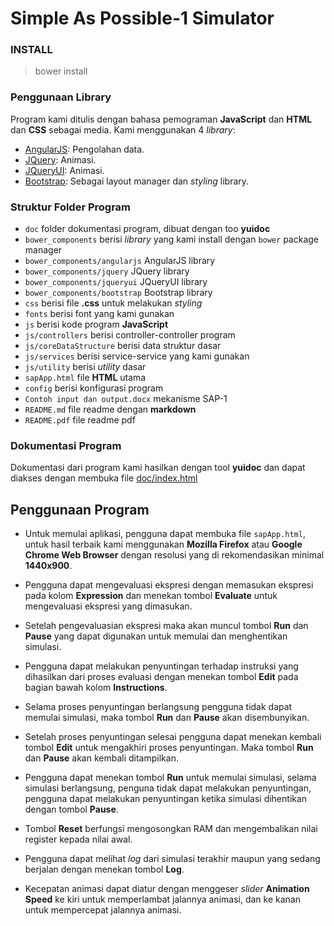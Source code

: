 # Simple As Possible-1 Simulator

### INSTALL

> bower install

### Penggunaan Library
Program kami ditulis dengan bahasa pemograman __JavaScript__ dan __HTML__ dan __CSS__ sebagai media. Kami menggunakan 4 _library_:
- [AngularJS](http://angularjs.org): Pengolahan data.
- [JQuery](http://jquery.com): Animasi.
- [JQueryUI](http://jqueryui.com): Animasi.
- [Bootstrap](http://getbootstrap.com): Sebagai layout manager dan _styling_ library.

### Struktur Folder Program

- `doc` folder dokumentasi program, dibuat dengan too __yuidoc__
- `bower_components` berisi _library_ yang kami install dengan `bower` package manager
- `bower_components/angularjs` AngularJS library
- `bower_components/jquery` JQuery library
- `bower_components/jqueryui` JQueryUI library
- `bower_components/bootstrap` Bootstrap library
- `css` berisi file __.css__ untuk melakukan _styling_
- `fonts` berisi font yang kami gunakan
- `js` berisi kode program __JavaScript__
- `js/controllers` berisi controller-controller program
- `js/coreDataStructure` berisi data struktur dasar
- `js/services` berisi service-service yang kami gunakan
- `js/utility` berisi _utility_ dasar
- `sapApp.html` file __HTML__ utama
- `config` berisi konfigurasi program
- `Contoh input dan output.docx` mekanisme SAP-1
- `README.md` file readme dengan __markdown__
- `README.pdf` file readme pdf


### Dokumentasi Program
Dokumentasi dari program kami hasilkan dengan tool __yuidoc__ dan dapat diakses dengan membuka file [doc/index.html](doc/index.html)


## Penggunaan Program

- Untuk memulai aplikasi, pengguna dapat membuka file `sapApp.html`, untuk hasil terbaik kami menggunakan __Mozilla Firefox__ atau __Google Chrome Web Browser__ dengan resolusi yang di rekomendasikan minimal __1440x900__.

- Pengguna dapat mengevaluasi ekspresi dengan memasukan ekspresi pada kolom __Expression__ dan menekan tombol __Evaluate__ untuk mengevaluasi ekspresi yang dimasukan.

- Setelah pengevaluasian ekspresi maka akan muncul tombol __Run__ dan __Pause__ yang dapat digunakan untuk memulai dan menghentikan simulasi.

- Pengguna dapat melakukan penyuntingan terhadap instruksi yang dihasilkan dari proses evaluasi dengan menekan tombol __Edit__ pada bagian bawah kolom __Instructions__.

- Selama proses penyuntingan berlangsung pengguna tidak dapat memulai simulasi, maka tombol __Run__ dan __Pause__ akan disembunyikan.

- Setelah proses penyuntingan selesai pengguna dapat menekan kembali tombol __Edit__ untuk mengakhiri proses penyuntingan. Maka tombol __Run__ dan __Pause__ akan kembali ditampilkan.

- Pengguna dapat menekan tombol __Run__ untuk memulai simulasi, selama simulasi berlangsung, penguna tidak dapat melakukan penyuntingan, pengguna dapat melakukan penyuntingan ketika simulasi dihentikan dengan tombol __Pause__.

- Tombol __Reset__ berfungsi mengosongkan RAM dan mengembalikan nilai register kepada nilai awal.

- Pengguna dapat melihat _log_ dari simulasi terakhir maupun yang sedang berjalan dengan menekan tombol __Log__.

- Kecepatan animasi dapat diatur dengan menggeser _slider_ __Animation Speed__ ke kiri untuk memperlambat jalannya animasi, dan ke kanan untuk mempercepat jalannya animasi.
